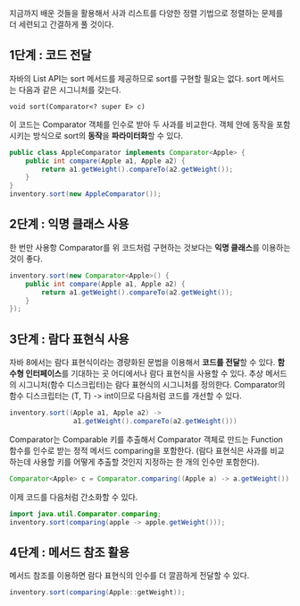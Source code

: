 지금까지 배운 것들을 활용해서 사과 리스트를 다양한 정렬 기법으로 정렬하는 문제를 더 세련되고 간결하게 풀 것이다.

## 1단계 : 코드 전달
자바의 List API는 sort 메서드를 제공하므로 sort를 구현할 필요는 없다. sort 메서드는 다음과 같은 시그니처를 갖는다.

`void sort(Comparator<? super E> c)`

이 코드는 Comparator 객체를 인수로 받아 두 사과를 비교한다. 객체 안에 동작을 포함시키는 방식으로 sort의 <b>동작</b>을 <b>파라미터화</b>할 수 있다.

```java
public class AppleComparator implements Comparator<Apple> {
    public int compare(Apple a1, Apple a2) {
        return a1.getWeight().compareTo(a2.getWeight());
    }
}
inventory.sort(new AppleComparator());
```

## 2단계 : 익명 클래스 사용

한 번만 사용항 Comparator를 위 코드처럼 구현하는 것보다는 <b>익명 클래스</b>를 이용하는 것이 좋다.
```java
inventory.sort(new Comparator<Apple>() {
    public int compare(Apple a1, Apple a2) {
        return a1.getWeight().compareTo(a2.getWeight());
    }
});
```

## 3단계 : 람다 표현식 사용

자바 8에서는 람다 표현식이라는 경량화된 문법을 이용해서 <b>코드를 전달</b>할 수 있다. <b>함수형 인터페이스</b>를 기대하는 곳 어디에서나 람다 표현식을 사용할 수 있다.
추상 메서드의 시그니처(함수 디스크립터)는 람다 표현식의 시그니처를 정의한다. Comparator의 함수 디스크립터는 (T, T) -> int이므로 다음처럼 코드를 개선할 수 있다.
```java
inventory.sort((Apple a1, Apple a2) ->
                a1.getWeight().compareTo(a2.getWeight()))
```
Comparator는 Comparable 키를 추출해서 Comparator 객체로 만드는 Function 함수를 인수로 받는 정적 메서드 comparing을 포함한다. (람다 표현식은 사과를 비교하는데 사용할 키를 어떻게 추출할 것인지 지정하는 한 개의 인수만 포함한다).

```java
Comparator<Apple> c = Comparator.comparing((Apple a) -> a.getWeight());
```
이제 코드를 다음처럼 간소화할 수 있다.
```java
import java.util.Comparator.comparing;
inventory.sort(comparing(apple -> apple.getWeight()));
```

## 4단계 : 메서드 참조 활용

메서드 참조를 이용하면 람다 표현식의 인수를 더 깔끔하게 전달할 수 있다.
```java
inventory.sort(comparing(Apple::getWeight));
```